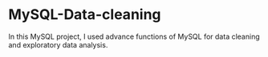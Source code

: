 # MySQL-Data-cleaning
In this MySQL project, I used advance functions of MySQL for data cleaning and exploratory data analysis.

